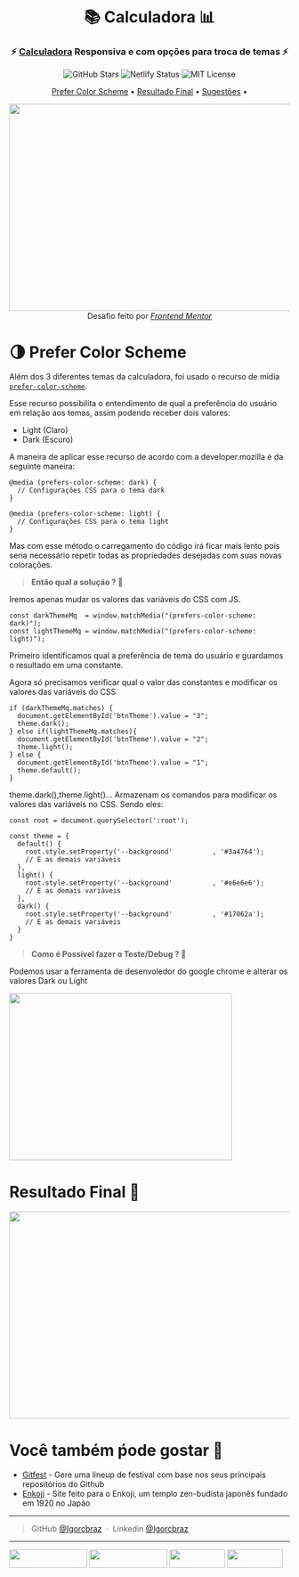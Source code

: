 <h1 align="center"> 📚 Calculadora 📊 </h1>
<h3 align="center">
  ⚡ <a href="https://igorcbraz.github.io/Calculadora/" target="_blank">Calculadora</a> Responsiva e com opções para troca de temas ⚡
</h3>

<p align="center">
  <img src="https://img.shields.io/github/stars/Igorcbraz/Calculadora?style=social" alt="GitHub Stars"/>
  <img src="https://api.netlify.com/api/v1/badges/344dc66c-0b96-4f11-8a84-87fdfed0b4fd/deploy-status" alt="Netlify Status"/>
  <img src="https://img.shields.io/github/license/Igorcbraz/Calculadora" alt="MIT License"/>
</p>

<p align="center">
  <a href="#prefer-color-scheme">Prefer Color Scheme</a> •
  <a href="#resultado-final">Resultado Final</a> •
  <a href="#sugestoes">Sugestões</a> •
</p>

<div align="center">
  <img
    width="584px"
    height="372px" 
    src="https://user-images.githubusercontent.com/82618164/126012518-19b8e31c-6388-48ad-aa82-610bbab838c3.gif"
  />
  <br>
  <span>
    Desafio feito por
    <a href="https://www.frontendmentor.io/challenges/calculator-app-9lteq5N29">
    <em>Frontend Mentor</em>
    </a>
  </span>
</div>    
    
<h1 align="left" id="prefer-color-scheme">🌗 Prefer Color Scheme</h2>
<p>
  Além dos 3 diferentes temas da calculadora, foi usado o recurso de mídia <a href="https://developer.mozilla.org/en-US/docs/Web/CSS/@media/prefers-color-scheme" target="_blank"><code>prefer-color-scheme</code></a>.
</p>

<p>Esse recurso possibilita o entendimento de qual a preferência do usuário em relação aos temas, assim podendo receber dois valores:</p>

<ul>
  <li>Light (Claro)</li>
  <li>Dark (Escuro)</li>
</ul>

<p>A maneira de aplicar esse recurso de acordo com a developer.mozilla é da seguinte maneira:</p>

```
@media (prefers-color-scheme: dark) {
  // Configurações CSS para o tema dark
}

@media (prefers-color-scheme: light) {
  // Configurações CSS para o tema light
}
```
<p>Mas com esse método o carregamento do código irá ficar mais lento pois seria necessário repetir todas as propriedades desejadas com suas novas colorações.</p>

> **Então qual a solução ? 🤔**

<p>Iremos apenas mudar os valores das variáveis do CSS com JS.</p>

```
const darkThemeMq  = window.matchMedia("(prefers-color-scheme: dark)");
const lightThemeMq = window.matchMedia("(prefers-color-scheme: light)");
```
<p>Primeiro identificamos qual a preferência de tema do usuário e guardamos o resultado em uma constante.</p>
<p>Agora só precisamos verificar qual o valor das constantes e modificar os valores das variáveis do CSS</p>

```
if (darkThemeMq.matches) {
  document.getElementById('btnTheme').value = "3";
  theme.dark();
} else if(lightThemeMq.matches){
  document.getElementById('btnTheme').value = "2";
  theme.light();    
} else {
  document.getElementById('btnTheme').value = "1";
  theme.default();    
}
```
<p>theme.dark(),theme.light()... Armazenam os comandos para modificar os valores das variáveis no CSS. Sendo eles:</p>

```
const root = document.querySelector(':root');

const theme = {
  default() {
    root.style.setProperty('--background'          , '#3a4764');
    // E as demais variáveis
  },
  light() {
    root.style.setProperty('--background'          , '#e6e6e6');
    // E as demais variáveis
  },
  dark() {
    root.style.setProperty('--background'          , '#17062a');
    // E as demais variáveis
  }
}
```

> **Como é Possível fazer o Teste/Debug ? 🤔**

</p>Podemos usar a ferramenta de desenvoledor do google chrome e alterar os valores Dark ou Light</p>
<img width="400px" height="300px" src="images/Debug.jpg"/>

<div align="left">

<h1 id="resultado-final">Resultado Final 🥳</h3>

<img width="584px" height="372px" src="https://user-images.githubusercontent.com/82618164/126012352-7c19f908-f04b-4c66-a568-191bdfa5d8b8.gif"/>

<h1 id="sugestoes">Você também ṕode gostar 🤩</h3>

- [Gitfest](https://github.com/Igorcbraz/GitFest) - Gere uma lineup de festival com base nos seus principais repositórios do Github
- [Enkoji](https://github.com/Igorcbraz/Enkoji) - Site feito para o Enkoji, um templo zen-budista japonês fundado em 1920 no Japão

---

> GitHub [@Igorcbraz](https://github.com/Igorcbraz) &nbsp;&middot;&nbsp;
> Linkedin [@Igorcbraz](https://www.linkedin.com/in/igorcbraz/)

---

<img width="140px" height="33px" src="https://img.shields.io/badge/Bootstrap-563D7C?style=for-the-badge&logo=bootstrap&logoColor=white"/> <img width="140px" height="33px" src="https://img.shields.io/badge/JavaScript-323330?style=for-the-badge&logo=javascript&logoColor=F7DF1E"/> <img width="100px" height="33px" src="https://img.shields.io/badge/HTML5-E34F26?style=for-the-badge&logo=html5&logoColor=white"/> <img width="100px" height="33px" src="https://img.shields.io/badge/CSS3-1572B6?style=for-the-badge&logo=css3&logoColor=white"/>
